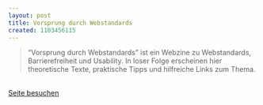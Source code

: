 ```yaml
--- 
layout: post
title: Vorsprung durch Webstandards
created: 1103456115
---
```

<blockquote>
  <p>&#8220;Vorsprung durch Webstandards&#8221; ist ein Webzine zu Webstandards, Barrierefreiheit und Usability. In loser Folge erscheinen hier theoretische Texte, praktische Tipps und hilfreiche Links zum Thema.</p>
</blockquote>

<p><br /><a href="http://www.vorsprungdurchwebstandards.de/">Seite besuchen</a></p>
